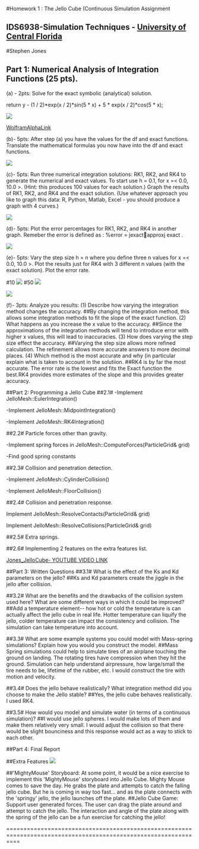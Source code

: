 #Homework 1 : The Jello Cube (Continuous Simulation Assignment
## IDS6938-Simulation Techniques - [University of Central Florida](http://www.ist.ucf.edu/grad/)

#Stephen Jones

## Part 1: Numerical Analysis of Integration Functions (25 pts).

(a) - 2pts: Solve for the exact symbolic (analytical) solution.

return y - (1 / 2)*exp(x / 2)*sin(5 * x) + 5 * exp(x / 2)*cos(5 * x);

 ![](images/HWPart1.PNG?raw=true) 

[WolframAlphaLink](https://www.wolframalpha.com/input/?i=dy+dx+%3D+y-(1%2F2)*+e+%5E(x%2F+2)+*+sin(5x)+%2B+5e+%5E(x%2F+2)+*+cos(5x))

(b)- 5pts: After step (a) you have the values for the df and exact functions. Translate the
mathematical formulas you now have into the df and exact functions.

 ![](images/HW1-1b.PNG?raw=true) 

(c)- 5pts: Run three numerical integration solutions: RK1, RK2, and RK4 to generate the numerical
and exact values. To start use h = 0.1, for x =< 0.0, 10.0 >. (Hint: this produces 100 values
for each solution.) Graph the results of RK1, RK2, and RK4 and the exact solution. (Use whatever
approach you like to graph this data: R, Python, Matlab, Excel - you should produce a graph with
4 curves.)

 ![](images/HW1-1c.PNG?raw=true) 

(d)- 5pts: Plot the error percentages for RK1, RK2, and RK4 in another graph. Remeber the
error is defined as : %error = jexact􀀀approxj
exact .

 ![](images/HW1-1d.PNG?raw=true) 

(e)- 5pts: Vary the step size h = n where you define three n values for x =< 0.0, 10.0 >.
Plot the results just for RK4 with 3 different n values (with the exact solution). Plot the error rate.

#10
![](images/HW1-1e2.PNG?raw=true) 
#50
![](images/HW1-1e3.PNG?raw=true) 

![](images/HW1-1e3ii.PNG?raw=true)

(f)- 3pts: Analyze you results: 
(1) Describe how varying the integration method changes the accuracy. 
##By changing the integration method, this allows some integration methods to fit the slope of the exact function. 
(2) What happens as you increase the x value to the accuracy. 
##Since the approximations of the integration methods will tend to introduce error with higher x values, this will lead to inaccuracies. 
(3) How does varying the step size effect the accuracy. 
##Varying the step size allows more refined calculation. The refinement allows more accurate answers to more decimal places. 
(4) Which method is the most accurate and why (in particular explain what is taken to account in the solutiion.
##RK4 is by far the most accurate. The error rate is the lowest and fits the Exact function the best.RK4 provides more estimates of the slope and this provides greater accuracy.


##Part 2: Programming a Jello Cube
##2.1#
-Implement JelloMesh::EulerIntegration()

-Implement JelloMesh::MidpointIntegration()

-Implement JelloMesh::RK4Integration()

##2.2#
Particle forces other than gravity. 

-Implement spring forces in JelloMesh::ComputeForces(ParticleGrid& grid)

-Find good spring constants

##2.3# 
Collision and penetration detection. 

-Implement JelloMesh::CylinderCollision()

-Implement JelloMesh::FloorCollision()

##2.4#
Collision and penetration response. 

Implement JelloMesh::ResolveContacts(ParticleGrid& grid)

Implement JelloMesh::ResolveCollisions(ParticleGrid& grid)

##2.5# 
Extra springs. 

##2.6# 
Implementing 2 features on the extra features list. 

[Jones_JelloCube- YOUTUBE VIDEO LINK](https://youtu.be/vr7S7ufglH8)

##Part 3: Written Questions
##3.1# 
What is the effect of the Ks and Kd parameters on the jello? 
##Ks and Kd parameters create the jiggle in the jello after collision.

##3.2# 
What are the benefits and the drawbacks of the collision system used here? What are some
different ways in which it could be improved? 
##Add a temperature element-- how hot or cold the temperature is can actually affect the jello cube in real life. Hotter temperature can liquify the jello, colder temperature can impact the consistency and collision. The simulation can take temperature into account.

##3.3# 
What are some example systems you could model with Mass-spring simulations? Explain
how you would you construct the model. 
##Mass Spring simulations could help to simulate tires of an airplane touching the ground on landing. The rotating tires have compression when they hit the ground. Simulation can help understand airpressure, how large/small the tire needs to be, lifetime of the rubber, etc. I would construct the tire with motion and velocity. 

##3.4# 
Does the jello behave realistically? What integration method did you choose to make the
Jello stable? 
##Yes, the jello cube behaves realistically. I used RK4.

##3.5# 
How would you model and simulate water (in terms of a continuous simulation)?
##I would use jello spheres. I would make lots of them and make them relatively very small. I would adjust the collision so that there would be slight bounciness and this response would act as a way to stick to each other. 

##Part 4: Final Report





##Extra Features
![](images/MightyMouseJelloCube.PNG?raw=true)

##'MightyMouse' Storyboard:
At some point, it would be a nice exercise to implement this 'MightyMouse' storyboard into Jello Cube.
Mighty Mouse comes to save the day. He grabs the plate and attempts to catch the falling jello cube. But he is coming in way too fast... and as the plate connects with the 'springy' jello, the jello launches off the plate.
##Jello Cube Game:
Support user generated forces. The user can drag the plate around and attempt to catch the jello. The interaction and angle of the plate along with the spring of the jello can be a fun exercise for catching the jello!





================================================================================================================


